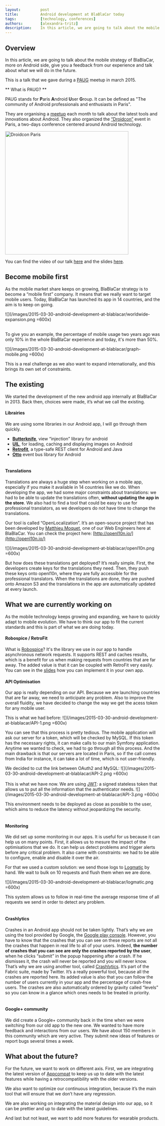 ```yaml
---
layout:         post
title:          Android development at BlaBlaCar today
tags:           [technology, conferences]
authors:        [alexandra-tritz]
description:    In this article, we are going to talk about the mobile strategy of BlaBlaCar, more on Android side, give you a feedback from our experience and talk about what we will do in the future.
---
```


## Overview

In this article, we are going to talk about the mobile strategy of BlaBlaCar, more on Android side, give you a feedback from our experience and talk about what we will do in the future.

This is  a talk that we gave during a [PAUG](http://www.paug.fr/) meetup in march 2015.

** What is PAUG? **

PAUG stands for **P**aris **A**ndroid **U**ser **G**roup. It can be defined as "The community of Android professionals and enthusiasts in Paris".

They are organising a [meetup](http://www.meetup.com/Android-Paris/) each month to talk about the latest tools and innovations about Android. They also organized the [“Droidcon”](http://fr.droidcon.com/2014/) event in Paris, a two-days conference centered around Android technology.

<p class="text-center">
    <img src="../../images/2015-03-30-android-development-at-blablacar/blablacar-droidcon.jpg" alt="Droidcon Paris" width="400px" />
</p>

You can find the video of our talk [here](https://www.youtube.com/watch?v=B7jvwUbqApc) and the slides [here](https://speakerdeck.com/alexandratritz/developper-une-app-android-en-2015).


## Become mobile first

As the mobile market share keeps on growing, BlaBlaCar strategy is to become a “mobile first” company. It means that we really want to target mobile users. Today, BlaBlaCar has launched its app in 14 countries, and the aim is to keep on going.

![](/images/2015-03-30-android-development-at-blablacar/worldwide-expansion.png =600x)

<br>
To give you an example, the percentage of mobile usage two years ago was only 10% in the whole BlaBlaCar experience and today, it's more than 50%.

![](/images/2015-03-30-android-development-at-blablacar/graph-mobile.png =600x)

This is a real challenge as we also want to expand internationally, and this brings its own set of constraints.

## The existing

We started the development of the new android app internally at BlaBlaCar in 2013. Back then, choices were made, it’s what we call the existing.

#### Librairies
We are using some libraries in our Android app, I will go through them quickly.

* **[Butterknife](http://jakewharton.github.io/butterknife/)**, view “injection” library for android
* **[UIL](https://github.com/nostra13/Android-Universal-Image-Loader)**, for loading, caching and displaying images on Android
* **[Retrofit](http://square.github.io/retrofit/)**, a type-safe REST client for Android and Java
* **[Otto](http://square.github.io/otto/)** event bus library for Android
<br><br>

#### Translations
Translations are always a huge step when working on a mobile app, especially if you make it available in 14 countries like we do.
When developing the app, we had some major constraints about translations: we had to be able to update the translations often, **without updating the app in the store**. We also had to find a tool that could be easy to use for professional translators, as we developers do not have time to change the translations.

Our tool is called “OpenLocalization”. It’s an open-source project that has been developed by [Matthieu Moquet](/authors/#author-matthieu-moquet), one of our Web Engineers here at BlaBlaCar. You can check the project here: [http://openl10n.io/](http://openl10n.io/)

![](/images/2015-03-30-android-development-at-blablacar/openl10n.png =600x)

But how does these translations get deployed? It’s really simple. First, the developers create keys for the translations they need. Then, they push these keys onto openl10n, where they are fully accessible for the professional translators. When the translations are done, they are pushed onto Amazon S3 and the translations in the app are automatically updated at every launch.


## What we are currently working on

As the mobile technology keeps growing and expanding, we have to quickly adapt to mobile evolution. We have to think our app to fit the current standards and this is part of what we are doing today.

#### Robospice / RetroFit
What is [Robospice](https://github.com/stephanenicolas/robospice)? It's the library we use in our app to handle asynchronous network requests. It supports REST and caches results, which is a benefit for us when making requests from countries that are far away. 
The added value is that it can be coupled with RetroFit very easily. You can see in the [slides](https://speakerdeck.com/alexandratritz/developper-une-app-android-en-2015) how you can implement it in your own app.

#### API Optimisation
Our app is really depending on our API. Because we are launching countries that are far away, we need to anticipate any problem. Also to improve the overall fluidity, we have decided to change the way we get the acess token for any mobile user.

This is what we had before:
![](/images/2015-03-30-android-development-at-blablacar/API-1.png =600x)

You can see that this process is pretty tedious. The mobile application will ask our server for a token, which will be checked by MySQL. If this token has the necessary rights, it can make calls to our main Symfony application. Anytime we wanted to check, we had to go through all this process. And the main drawback is that our servers are located in Paris, so if the call comes from India for instance, it can take a lot of time, which is not user-friendly.

We decided to cut the link between OAuth2 and MySQL:
![](/images/2015-03-30-android-development-at-blablacar/API-2.png =600x)
<br><br>
This is what we have now. We are using [JWT](http://jwt.io/): a signed stateless token that allows us to put all the information that the authenticator needs.
![](/images/2015-03-30-android-development-at-blablacar/API-3.png =600x)

This environment needs to be deployed as close as possible to the user, which aims to reduce the latency without jeopardizing the security.
<br><br>

#### Monitoring
We did set up some monitoring in our apps. It is useful for us because it can help us on many points. First, it allows us to mesure the impact of the optimisations that we do. It can help us detect problems and trigger alerts before any critical problem.
It also came with constraints: we had to be able to configure, enable and disable it over the air.

For that we used a custom solution: we send those logs to [Logmatic](http://logmatic.io/) by hand. We wait to bulk on 10 requests and flush them when we are done.

![](/images/2015-03-30-android-development-at-blablacar/logmatic.png =600x)

This system allows us to follow in real-time the average response time of all requests we send in order to detect any problem.
<br><br>

#### Crashlytics

Crashes in an Android app should not be taken lightly. That’s why we are using the tool provided by Google, the [Google play console](https://play.google.com/apps/publish). However, you have to know that the crashes that you can see on these reports are not all the crashes that happen in real life to all of your users. Indeed, **the number of crashes that you can see are only the crashes reported by the user**, when he clicks “submit” in the popup happening after a crash. If he dismisses it, the crash will never be reported and you will never know. That’s why we are using another tool, called [Crashlytics](https://try.crashlytics.com/). It’s part of the Fabric suite, made by Twitter. It’s a really powerful tool, because all the crashes are reported here. Its added value is also that you can follow the number of users currently in your app and the percentage of crash-free users. The crashes are also automatically ordered by gravity called “levels” so you can know in a glance which ones needs to be treated in priority.
<br><br>

#### Google+ community 

We did create a Google+ community back in the time when we were switching from our old app to the new one. We wanted to have more feedback and interactions from our users. We have about 150 members in this community which are very active. They submit new ideas of features or report bugs several times a week. 


## What about the future?

For the future, we want to work on different axis.
First, we are integrating the latest version of [Appcompat](https://developer.android.com/tools/support-library/features.html) to keep us up to date with the latest features while having a retrocompatibility with the older versions.

We also want to optimize our continuous integration, because it’s the main tool that will ensure that we don’t have any regression.

We are also working on integrating the material design into our app, so it can be prettier and up to date with the latest guidelines.

And last but not least, we want to add more features for wearable products.

